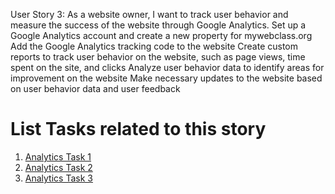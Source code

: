 User Story 3: As a website owner, I want to track user behavior and measure the success of the website through Google Analytics.
Set up a Google Analytics account and create a new property for mywebclass.org
Add the Google Analytics tracking code to the website
Create custom reports to track user behavior on the website, such as page views, time spent on the site, and clicks
Analyze user behavior data to identify areas for improvement on the website
Make necessary updates to the website based on user behavior data and user feedback


# List Tasks related to this story
1. [Analytics Task 1](tasks/analytics-1.md)
2. [Analytics Task 2](tasks/analytics-2.md)
3. [Analytics Task 3](tasks/analytics-3.md)
